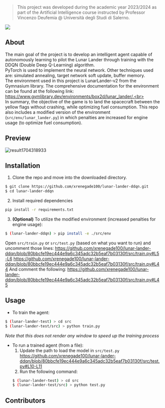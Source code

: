> This project was developed during the academic year 2023/2024 as part of the Artificial Intelligence course instructed by Professor Vincenzo Deufemia @ Università degli Studi di Salerno.

<img src="https://skillicons.dev/icons?i=py,pytorch," />

## About
The main goal of the project is to develop an intelligent agent capable of autonomously learning to pilot the Lunar Lander through training with the DDQN (Double Deep Q-Learning) algorithm.<br>
PyTorch is used to implement the neural network. Other techniques used are: simulated annealing, target network soft update, buffer memory.
<br>
The environment used in this project is LunarLander-v2 from the Gymnasium library. The comprehensive documentation for the environment can be found at the following link: https://www.gymlibrary.dev/environments/box2d/lunar_lander/.<br>
<br>
In summary, the objective of the game is to land the spacecraft between the yellow flags without crashing, while optimizing fuel consumption.
This repo also includes a modified version of the environment (`src/env/lunar_lander.py`) in which penalties are increased for engine usage (to optimize fuel consumption).

## Preview
![result1704318933](https://github.com/xrenegade100/lunar-lander-ddqn/assets/11615441/723a50e8-8df3-4c77-916a-753cb9d238ef)


## Installation
1. Clone the repo and move into the downloaded directory.
```bash
$ git clone https://github.com/xrenegade100/lunar-lander-ddqn.git
$ cd lunar-lander-ddqn
```
2. Install required dependencies
```bash
pip install -r requirements.txt
```
3. **(Optional)** To utilize the modified environment (increased penalties for engine usage):
```bash
$ (lunar-lander-ddqn) > pip install -e ./src/env
```
Open `src/train.py` or `src/test.py` (based on what you want to run) and uncomment those lines:
https://github.com/xrenegade100/lunar-lander-ddqn/blob/80bbcfe19ec444e9a6c345adc32b5eaf7b03130f/src/train.py#L5-L6
https://github.com/xrenegade100/lunar-lander-ddqn/blob/80bbcfe19ec444e9a6c345adc32b5eaf7b03130f/src/train.py#L44
And comment the following:
https://github.com/xrenegade100/lunar-lander-ddqn/blob/80bbcfe19ec444e9a6c345adc32b5eaf7b03130f/src/train.py#L45

## Usage 
* To train the agent:
```bash
$ (lunar-lander-test) > cd src
$ (lunar-lander-test/src) > python train.py
```
_Note that this does not render any window to speed up the training process_
* To run a trained agent (from a file):
   1. Update the path to load the model in `src/test.py`
https://github.com/xrenegade100/lunar-lander-ddqn/blob/80bbcfe19ec444e9a6c345adc32b5eaf7b03130f/src/test.py#L10-L11
   2. Run the following command:
  ```bash
  $ (lunar-lander-test) > cd src
  $ (lunar-lander-test/src) > python test.py
  ```
## Contributors

<!-- ALL-CONTRIBUTORS-LIST:START - Do not remove or modify this section -->
<!-- prettier-ignore-start -->
<!-- markdownlint-disable -->

<!-- markdownlint-restore -->
<!-- prettier-ignore-end -->

<!-- ALL-CONTRIBUTORS-LIST:END -->

